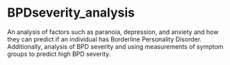 # BPDseverity_analysis
An analysis of factors such as paranoia, depression, and anxiety and how they can predict if an individual has Borderline Personality Disorder. Additionally, analysis of BPD severity and using measurements of symptom groups to predict high BPD severity.
